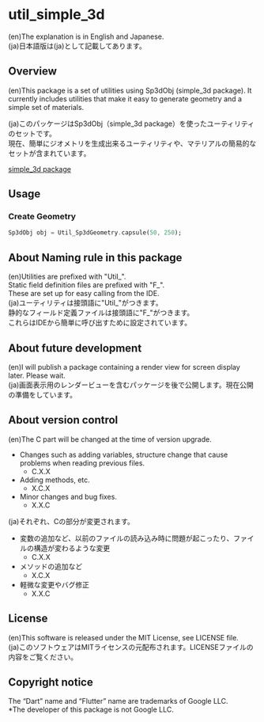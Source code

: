 # util_simple_3d

(en)The explanation is in English and Japanese.  
(ja)日本語版は(ja)として記載してあります。

## Overview
(en)This package is a set of utilities using Sp3dObj (simple_3d package).
It currently includes utilities that make it easy to generate geometry and a simple set of materials.

(ja)このパッケージはSp3dObj（simple_3d package）を使ったユーティリティのセットです。  
現在、簡単にジオメトリを生成出来るユーティリティや、マテリアルの簡易的なセットが含まれています。

[simple_3d package](https://pub.dev/packages/simple_3d)

## Usage
### Create Geometry
```dart
Sp3dObj obj = Util_Sp3dGeometry.capsule(50, 250);
```

## About Naming rule in this package
(en)Utilities are prefixed with "Util_".  
Static field definition files are prefixed with "F_".  
These are set up for easy calling from the IDE.  
(ja)ユーティリティは接頭語に"Util_"がつきます。  
静的なフィールド定義ファイルは接頭語に"F_"がつきます。  
これらはIDEから簡単に呼び出すために設定されています。  

## About future development
(en)I will publish a package containing a render view for screen display later. Please wait.  
(ja)画面表示用のレンダービューを含むパッケージを後で公開します。現在公開の準備をしています。

## About version control
(en)The C part will be changed at the time of version upgrade.
- Changes such as adding variables, structure change that cause problems when reading previous files.
    - C.X.X
- Adding methods, etc.
    - X.C.X
- Minor changes and bug fixes.
    - X.X.C

(ja)それぞれ、Cの部分が変更されます。
- 変数の追加など、以前のファイルの読み込み時に問題が起こったり、ファイルの構造が変わるような変更
    - C.X.X
- メソッドの追加など
    - X.C.X
- 軽微な変更やバグ修正
    - X.X.C

## License
(en)This software is released under the MIT License, see LICENSE file.  
(ja)このソフトウェアはMITライセンスの元配布されます。LICENSEファイルの内容をご覧ください。

## Copyright notice
The “Dart” name and “Flutter” name are trademarks of Google LLC.  
*The developer of this package is not Google LLC.